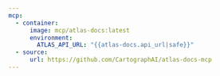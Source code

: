 ```yaml
---
mcp:
  - container:
      image: mcp/atlas-docs:latest
      environment:
        ATLAS_API_URL: "{{atlas-docs.api_url|safe}}"
  - source:
      url: https://github.com/CartographAI/atlas-docs-mcp
---
```

